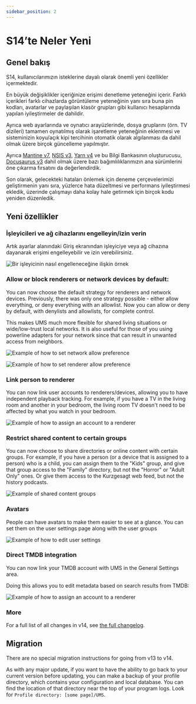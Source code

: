 ```yaml
---
sidebar_position: 2
---
```


# S14’te Neler Yeni

## Genel bakış

S14, kullanıcılarımızın isteklerine dayalı olarak önemli yeni özellikler içermektedir.

En büyük değişiklikler içeriğinize erişimi denetleme yeteneğini içerir. Farklı içerikleri farklı cihazlarda görüntüleme yeteneğinin yanı sıra buna pin kodları, avatarlar ve paylaşılan klasör grupları gibi kullanıcı hesaplarında yapılan iyileştirmeler de dahildir.

Ayrıca web ayarlarında ve oynatıcı arayüzlerinde, dosya gruplarını (örn. TV dizileri) tamamen oynatılmış olarak işaretleme yeteneğinin eklenmesi ve sisteminizin koyu/açık kipi tercihinin otomatik olarak algılanması da dahil olmak üzere birçok güncelleme yapılmıştır.

Ayrıca [Mantine v7](https://mantine.dev/), [NSIS v3](https://nsis.sourceforge.io/Download), [Yarn v4](https://yarnpkg.com/) ve bu Bilgi Bankasının oluşturucusu, [Docusaurus v3](https://docusaurus.io/) dahil olmak üzere bazı bağımlılıklarımızın ana sürümlerini öne çıkarma fırsatını da değerlendirdik.

Son olarak, gelecekteki hataları önlemek için deneme çerçevelerimizi geliştirmenin yanı sıra, yüzlerce hata düzeltmesi ve performans iyileştirmesi ekledik, üzerinde çalışmayı daha kolay hale getirmek için birçok kodu yeniden düzenledik.

## Yeni özellikler

### İşleyicileri ve ağ cihazlarını engelleyin/izin verin

Artık ayarlar alanındaki Giriş ekranından işleyiciye veya ağ cihazına dayanarak erişimi engelleyebilir ve izin verebilirsiniz.

![Bir işleyicinin nasıl engelleneceğine ilişkin örnek](@site/docs/img/whats-new-in-v14-block-renderer.png)

### Allow or block renderers or network devices by default:

You can now choose the default strategy for renderers and network devices. Previously, there was only one strategy possible - either allow everything, or deny everything with an allowlist. Now you can allow or deny by default, with denylists and allowlists, for complete control.

This makes UMS much more flexible for shared living situations or wide/low-trust local networks. It is also useful for those of you using powerline adapters for your network since that can result in unwanted access from neighbors.

![Example of how to set network allow preference](@site/docs/img/whats-new-in-v14-network-allowblock-preference.png)

![Example of how to set renderer allow preference](@site/docs/img/whats-new-in-v14-renderer-allow-preference.png)

### Link person to renderer

You can now link user accounts to renderers/devices, allowing you to have independent playback tracking. For example, if you have a TV in the living room and another in your bedroom, the living room TV doesn't need to be affected by what you watch in your bedroom.

![Example of how to assign an account to a renderer](@site/docs/img/whats-new-in-v14-assign-account-to-renderer.png)

### Restrict shared content to certain groups

You can now choose to share directories or online content with certain groups. For example, if you have a person (or a device that is assigned to a person) who is a child, you can assign them to the "Kids" group, and give that group access to the "Family" directory, but not the "Horror" or "Adult Only" ones. Or give them access to the Kurzgesagt web feed, but not the history podcasts.

![Example of shared content groups](@site/docs/img/whats-new-in-v14-shared-content-group.png)

### Avatars

People can have avatars to make them easier to see at a glance. You can set them on the user settings page along with the user groups

![Example of how to edit user settings](@site/docs/img/whats-new-in-v14-user-avatar.png)

### Direct TMDB integration

You can now link your TMDB account with UMS in the General Settings area.

Doing this allows you to edit metadata based on search results from TMDB:

![Example of how to assign an account to a renderer](@site/docs/img/whats-new-in-v14-tmdb-edit-metadata.png)

### More

For a full list of all changes in v14, see [the full changelog](https://github.com/UniversalMediaServer/UniversalMediaServer/blob/main/CHANGELOG.md).

## Migration

There are no special migration instructions for going from v13 to v14.

As with any major update, if you want to have the ability to go back to your current version before updating, you can make a backup of your profile directory, which contains your configuration and local database. You can find the location of that directory near the top of your program logs. Look for `Profile directory: [some page]/UMS`.
